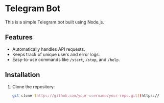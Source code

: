 # Telegram Bot

This is a simple Telegram bot built using Node.js.

## Features
- Automatically handles API requests.
- Keeps track of unique users and error logs.
- Easy-to-use commands like `/start`, `/stop`, and `/help`.

## Installation

1. Clone the repository:

   ```bash
   git clone [https://github.com/your-username/your-repo.git](https://github.com/ClassicDarkPack/Circle.bot.git)
